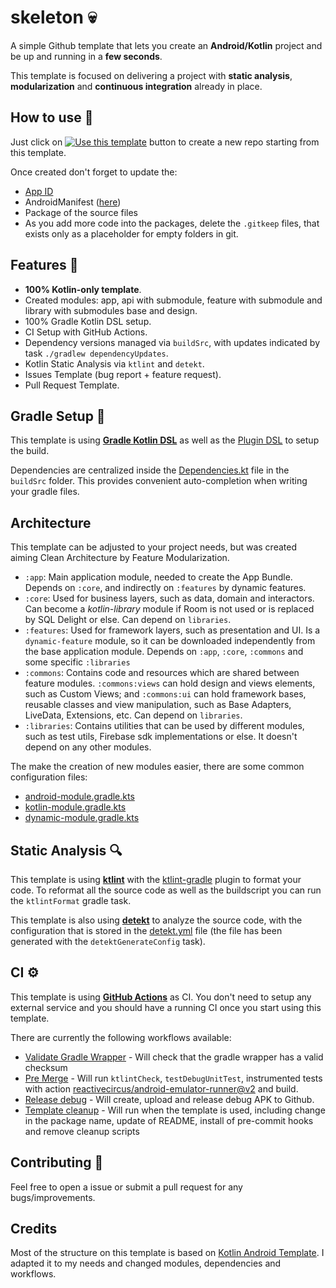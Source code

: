 # skeleton 💀

A simple Github template that lets you create an **Android/Kotlin** project and be up and running in a **few seconds**. 

This template is focused on delivering a project with **static analysis**, **modularization** and **continuous integration** already in place.

## How to use 👣

Just click on [![Use this template](https://img.shields.io/badge/-Use%20this%20template-brightgreen)](https://github.com/ninalofrese/skeleton/generate) button to create a new repo starting from this template.

Once created don't forget to update the:
- [App ID](buildSrc/src/main/java/Coordinates.kt)
- AndroidManifest ([here](app/src/main/AndroidManifest.xml))
- Package of the source files
- As you add more code into the packages, delete the `.gitkeep` files, that exists only as a placeholder for empty folders in git.

## Features 🎨

- **100% Kotlin-only template**.
- Created modules: app, api with submodule, feature with submodule and library with submodules base and design.
- 100% Gradle Kotlin DSL setup.
- CI Setup with GitHub Actions.
- Dependency versions managed via `buildSrc`, with updates indicated by task `./gradlew dependencyUpdates`.
- Kotlin Static Analysis via `ktlint` and `detekt`.
- Issues Template (bug report + feature request).
- Pull Request Template.

## Gradle Setup 🐘

This template is using [**Gradle Kotlin DSL**](https://docs.gradle.org/current/userguide/kotlin_dsl.html) as well as the [Plugin DSL](https://docs.gradle.org/current/userguide/plugins.html#sec:plugins_block) to setup the build.

Dependencies are centralized inside the [Dependencies.kt](buildSrc/src/main/java/Dependencies.kt) file in the `buildSrc` folder. This provides convenient auto-completion when writing your gradle files.

## Architecture

This template can be adjusted to your project needs, but was created aiming Clean Architecture by Feature Modularization.

- `:app`: Main application module, needed to create the App Bundle. Depends on `:core`, and indirectly on `:features` by dynamic features.
- `:core`: Used for business layers, such as data, domain and interactors. Can become a _kotlin-library_ module if Room is not used or is replaced by SQL Delight or else. Can depend on `libraries`.
- `:features`: Used for framework layers, such as presentation and UI. Is a `dynamic-feature` module, so it can be downloaded independently from the base application module. Depends on `:app`, `:core`, `:commons` and some specific `:libraries` 
- `:commons`: Contains code and resources which are shared between feature modules. `:commons:views` can hold design and views elements, such as Custom Views; and `:commons:ui` can hold framework bases, reusable classes and view manipulation, such as Base Adapters, LiveData, Extensions, etc. Can depend on `libraries`.
- `:libraries`: Contains utilities that can be used by different modules, such as test utils, Firebase sdk implementations or else. It doesn't depend on any other modules.

The make the creation of new modules easier, there are some common configuration files: 

- [android-module.gradle.kts](buildSrc/src/main/kotlin/android-module.gradle.kts)
- [kotlin-module.gradle.kts](buildSrc/src/main/kotlin/kotlin-module.gradle.kts)
- [dynamic-module.gradle.kts](buildSrc/src/main/kotlin/dynamic-module.gradle.kts)

## Static Analysis 🔍

This template is using [**ktlint**](https://github.com/pinterest/ktlint) with the [ktlint-gradle](https://github.com/jlleitschuh/ktlint-gradle) plugin to format your code. To reformat all the source code as well as the buildscript you can run the `ktlintFormat` gradle task.

This template is also using [**detekt**](https://github.com/detekt/detekt) to analyze the source code, with the configuration that is stored in the [detekt.yml](config/detekt/detekt.yml) file (the file has been generated with the `detektGenerateConfig` task).

## CI ⚙️

This template is using [**GitHub Actions**](https://github.com/ninalofrese/skeleton/actions) as CI. You don't need to setup any external service and you should have a running CI once you start using this template.

There are currently the following workflows available:
- [Validate Gradle Wrapper](.github/workflows/gradle-wrapper-validation.yml) - Will check that the gradle wrapper has a valid checksum
- [Pre Merge](.github/workflows/pre-merge.yaml) - Will run `ktlintCheck`, `testDebugUnitTest`, instrumented tests with action [reactivecircus/android-emulator-runner@v2](https://github.com/ReactiveCircus/android-emulator-runner) and build.
- [Release debug](.github/workflows/release-debug.yaml) - Will create, upload and release debug APK to Github.
- [Template cleanup](.github/workflows/cleanup.yaml) - Will run when the template is used, including change in the package name, update of README, install of pre-commit hooks and remove cleanup scripts

## Contributing 🤝

Feel free to open a issue or submit a pull request for any bugs/improvements.

## Credits

Most of the structure on this template is based on [Kotlin Android Template](https://github.com/cortinico/kotlin-android-template). I adapted it to my needs and changed modules, dependencies and workflows.
